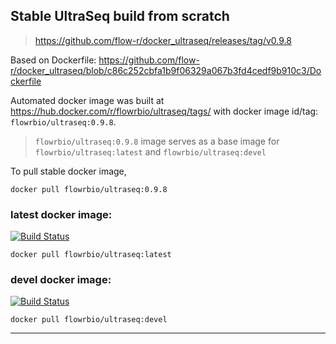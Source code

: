 ## Stable UltraSeq build from scratch

>https://github.com/flow-r/docker_ultraseq/releases/tag/v0.9.8

Based on Dockerfile: https://github.com/flow-r/docker_ultraseq/blob/c86c252cbfa1b9f06329a067b3fd4cedf9b910c3/Dockerfile

Automated docker image was built at https://hub.docker.com/r/flowrbio/ultraseq/tags/ with docker image id/tag: `flowrbio/ultraseq:0.9.8`.

>`flowrbio/ultraseq:0.9.8` image serves as a base image for `flowrbio/ultraseq:latest` and `flowrbio/ultraseq:devel`

To pull stable docker image, 

```
docker pull flowrbio/ultraseq:0.9.8
```

### latest docker image:
[![Build Status](https://travis-ci.org/flow-r/docker_ultraseq.svg?branch=master)](https://travis-ci.org/flow-r/docker_ultraseq)

```
docker pull flowrbio/ultraseq:latest
```

### devel docker image: 
[![Build Status](https://travis-ci.org/flow-r/docker_ultraseq.svg?branch=devel)](https://travis-ci.org/flow-r/docker_ultraseq) 

```
docker pull flowrbio/ultraseq:devel
```

***
